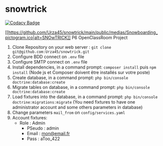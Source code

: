 # snowtrick

[![Codacy Badge](https://app.codacy.com/project/badge/Grade/f03f0dffe632446393f5a47e4521f12d)](https://www.codacy.com/gh/Urza45/snowtrick/dashboard?utm_source=github.com&amp;utm_medium=referral&amp;utm_content=Urza45/snowtrick&amp;utm_campaign=Badge_Grade)

[[https://github.com/Urza45/snowtrick/main/public/medias/Snowboarding_pictogram.ico|alt=SNOwTRICK]] P6 OpenClassRoom Project

1. Clone Repository on your web server : `git clone git@github.com:Urza45/snowtrick.git`
2. Configure BDD connect on `.env` file
3. Configure SMTP connect on `.env` file
4. Install dependencies, in a command prompt: `composer install` puis `npm install`
    (Node js et Composer doivent être installés sur votre poste)
5. Create database, in a command prompt: `php bin/console doctrine:database:create`
6. Migrate tables on database, in a command prompt: `php bin/console doctrine:database:create`
7. Load fixtures into the database, in a command prompt: `php bin/console doctrine:migrations:migrate`
    (You need fixtures to have one administrator account and some others parameters in database)
8. Change parameters `mail_from` on `config/services.yaml`
9. Account fixtures:
      * Role : Admin
        * PSeudo : admin
        * Email  : mon@email.fr
        * Pass   : aToo_422
